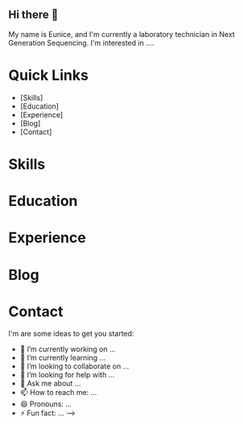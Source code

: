 ## Hi there 👋
My name is Eunice, and I'm currently a laboratory technician in Next Generation Sequencing. I'm interested in ....
# Quick Links
* [Skills]
* [Education]
* [Experience]
* [Blog]
* [Contact]
# Skills
# Education
# Experience
# Blog
# Contact
I'm are some ideas to get you started:

- 🔭 I’m currently working on ...
- 🌱 I’m currently learning ...
- 👯 I’m looking to collaborate on ...
- 🤔 I’m looking for help with ...
- 💬 Ask me about ...
- 📫 How to reach me: ...
- 😄 Pronouns: ...
- ⚡ Fun fact: ...
-->
